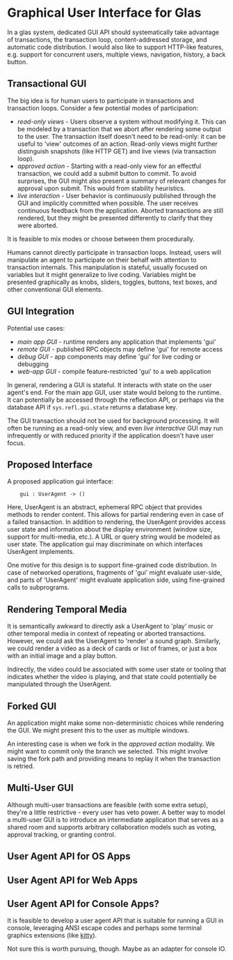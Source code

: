 # Graphical User Interface for Glas

In a glas system, dedicated GUI API should systematically take advantage of transactions, the transaction loop, content-addressed storage, and automatic code distribution. I would also like to support HTTP-like features, e.g. support for concurrent users, multiple views, navigation, history, a back button. 

## Transactional GUI

The big idea is for human users to participate in transactions and transaction loops. Consider a few potential modes of participation:

* *read-only views* - Users observe a system without modifying it. This can be modeled by a transaction that we abort after rendering some output to the user. The transaction itself doesn't need to be read-only: it can be useful to 'view' outcomes of an action. Read-only views might further distinguish snapshots (like HTTP GET) and live views (via transaction loop).
* *approved action* - Starting with a read-only view for an effectful transaction, we could add a submit button to commit. To avoid surprises, the GUI might also present a summary of relevant changes for approval upon submit. This would from stability heuristics.
* *live interaction* - User behavior is continuously published through the GUI and implicitly committed when possible. The user receives continuous feedback from the application. Aborted transactions are still rendered, but they might be presented differently to clarify that they were aborted.

It is feasible to mix modes or choose between them procedurally.

Humans cannot directly participate in transaction loops. Instead, users will manipulate an agent to participate on their behalf with attention to transaction internals. This manipulation is stateful, usually focused on variables but it might generalize to live coding. Variables might be presented graphically as knobs, sliders, toggles, buttons, text boxes, and other conventional GUI elements.

## GUI Integration

Potential use cases:

* *main app GUI* - runtime renders any application that implements 'gui'
* *remote GUI* - published RPC objects may define 'gui' for remote access
* *debug GUI* - app components may define 'gui' for live coding or debugging
* *web-app GUI* - compile feature-restricted 'gui' to a web application

In general, rendering a GUI is stateful. It interacts with state on the user agent's end. For the main app GUI, user state would belong to the runtime. It can potentially be accessed through the reflection API, or perhaps via the database API if `sys.refl.gui.state` returns a database key.

The GUI transaction should not be used for background processing. It will often be running as a read-only view, and even *live interactive* GUI may run infrequently or with reduced priority if the application doesn't have user focus.

## Proposed Interface

A proposed application gui interface:

        gui : UserAgent -> ()

Here, UserAgent is an abstract, ephemeral RPC object that provides methods to render content. This allows for partial rendering even in case of a failed transaction. In addition to rendering, the UserAgent provides access user state and information about the display environment (window size, support for multi-media, etc.). A URL or query string would be modeled as user state. The application gui may discriminate on which interfaces UserAgent implements.

One motive for this design is to support fine-grained code distribution. In case of networked operations, fragments of 'gui' might evaluate user-side, and parts of 'UserAgent' might evaluate application side, using fine-grained calls to subprograms.

## Rendering Temporal Media

It is semantically awkward to directly ask a UserAgent to 'play' music or other temporal media in context of repeating or aborted transactions. However, we could ask the UserAgent to 'render' a sound graph. Similarly, we could render a video as a deck of cards or list of frames, or just a box with an initial image and a play button. 

Indirectly, the video could be associated with some user state or tooling that indicates whether the video is playing, and that state could potentially be manipulated through the UserAgent. 

## Forked GUI

An application might make some non-deterministic choices while rendering the GUI. We might present this to the user as multiple windows.

An interesting case is when we fork in the *approved action* modality. We might want to commit only the branch we selected. This might involve saving the fork path and providing means to replay it when the transaction is retried.

## Multi-User GUI

Although multi-user transactions are feasible (with some extra setup), they're a little restrictive - every user has veto power. A better way to model a multi-user GUI is to introduce an intermediate application that serves as a shared room and supports arbitrary collaboration models such as voting, approval tracking, or granting control. 

## User Agent API for OS Apps

## User Agent API for Web Apps

## User Agent API for Console Apps?

It is feasible to develop a user agent API that is suitable for running a GUI in console, leveraging ANSI escape codes and perhaps some terminal graphics extensions (like [kitty](https://sw.kovidgoyal.net/kitty/graphics-protocol/)). 

Not sure this is worth pursuing, though. Maybe as an adapter for console IO.

